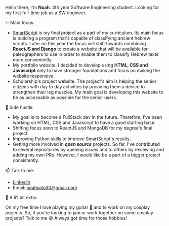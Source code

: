  Hello there, I'm **Noah**.
4th year Software Engineering student.
Looking for my first full-time job as a SW engineer.

 :sparkles: Main focus:

   * [SmartScript](https://github.com/AvielCo/Final-Project) is my final project as a part of my curriculum. Its main focus is building a program that's capable of classifying ancient hebrew scripts. Later on this year the focus will shift towards combining **ReactJS and Django** to create a website that will be available for paleographers to use in order to enable them to classify Hebrew texts more conveniently.
   * My portfolio website. I decided to develop using **HTML, CSS and Javascript** only to have stronger foundations and focus on making the website responsive.
   * Scholarship's project website. The project's aim is helping the senior citizens with day to day activities by providing them a device to strengthen their leg muscles. My main goal is developing this website to be as accessable as possible for the senior users.
   
 :thinking: Side hustle
  * My goal is to become a FullStack dev in the future. Therefore, I've been working on HTML, CSS and Javascript to have a good starting base.
  * Shifting focus soon to ReactJS and MongoDB for my degree's final project.
  * Improving Python skills to improve SmartScript's results.
  * Getting more involved in _**open source**_ projects. So far, I've contributed to several repositories by opening issues and to others by reviewing and adding my own PRs. However, I would like be a part of a bigger project consistently.

 📫 Talk to me: 
  * [Linkedin](https://www.linkedin.com/in/noah-solomon-b40573135/)
  * Email: noahsolo30@gmail.com

 :musical_note: A li'l bit extra
 
  On my free time I love playing my guitar :metal: and to work on my cosplay projects. So, if you're looking to jam or work together on some cosplay projects? Talk to me :smiley: Always got time for those hobbies! 


 

